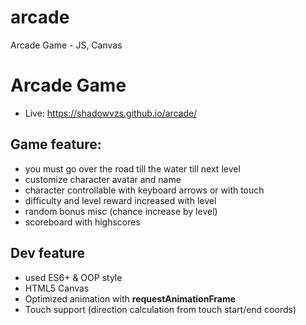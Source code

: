 # arcade
Arcade Game - JS, Canvas

# Arcade Game

* Live: https://shadowvzs.github.io/arcade/

## Game feature:
 * you must go over the road till the water till next level
 * customize character avatar and name
 * character controllable with keyboard arrows or with touch
 * difficulty and level reward increased with level
 * random bonus misc (chance increase by level)
 * scoreboard with highscores
 
## Dev feature
 * used ES6+ & OOP style
 * HTML5 Canvas
 * Optimized animation with **requestAnimationFrame**
 * Touch support (direction calculation from touch start/end coords)
